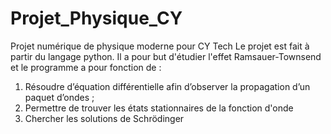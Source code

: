 # Projet_Physique_CY
Projet numérique de physique moderne pour CY Tech 
Le projet est fait à partir du langage python.
Il a pour but d'étudier l'effet Ramsauer-Townsend et le programme a pour fonction de :
1. Résoudre d’équation différentielle afin d’observer la propagation d’un paquet d’ondes ;
2. Permettre de trouver les états stationnaires de la fonction d'onde
3. Chercher les solutions de Schrödinger
